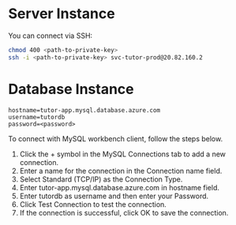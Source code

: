 # Server Instance

You can connect via SSH:
```bash
chmod 400 <path-to-private-key>
ssh -i <path-to-private-key> svc-tutor-prod@20.82.160.2
```

# Database Instance

```
hostname=tutor-app.mysql.database.azure.com
username=tutordb
password=<password>
```
To connect with MySQL workbench client, follow the steps below.
1. Click the + symbol in the MySQL Connections tab to add a new connection.
2. Enter a name for the connection in the Connection name field.
3. Select Standard (TCP/IP) as the Connection Type.
4. Enter tutor-app.mysql.database.azure.com in hostname field.
5. Enter tutordb as username and then enter your Password.
6. Click Test Connection to test the connection.
7. If the connection is successful, click OK to save the connection.
